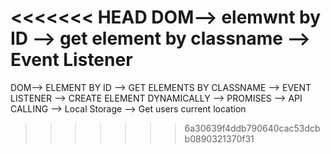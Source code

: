 <<<<<<< HEAD
DOM--> elemwnt by ID --> get element by classname --> Event Listener
=======
DOM--> ELEMENT BY ID --> GET ELEMENTS BY CLASSNAME --> EVENT LISTENER --> CREATE ELEMENT DYNAMICALLY --> PROMISES --> API CALLING --> Local Storage --> Get users current location
>>>>>>> 6a30639f4ddb790640cac53dcbb0890321370f31
